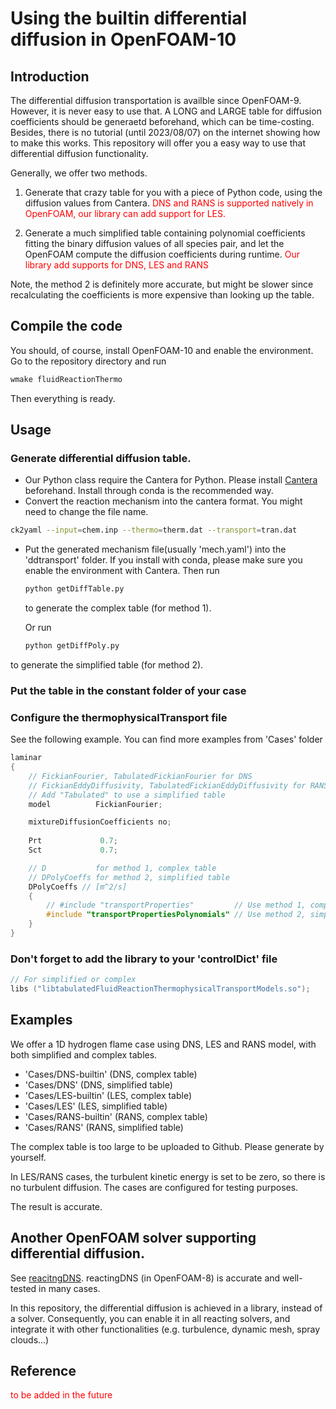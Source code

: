 # Using the builtin differential diffusion in OpenFOAM-10
## Introduction
The differential diffusion transportation is availble since OpenFOAM-9. However, it is never easy to use that. A LONG and LARGE table for diffusion coefficients should be generaetd beforehand, which can be time-costing. Besides, there is no tutorial (until 2023/08/07) on the internet showing how to make this works. This repository will offer you a easy way to use that differential diffusion functionality.

Generally, we offer two methods. 
1. Generate that crazy table for you with a piece of Python code, using the diffusion values from Cantera. <span style="color:red;">DNS and RANS is supported natively in OpenFOAM, our library can add support for LES.</span>

2. Generate a much simplified table containing polynomial coefficients fitting the binary diffusion values of all species pair, and let the OpenFOAM compute the diffusion coefficients during runtime. <span style="color:red;"> Our library add supports for DNS, LES and RANS</span>

Note, the method 2 is definitely more accurate, but might be slower since recalculating the coefficients is more expensive than looking up the table.

## Compile the code
You should, of course, install OpenFOAM-10 and enable the environment.
Go to the repository directory and run
```bash
wmake fluidReactionThermo
```

Then everything is ready.

## Usage
### Generate differential diffusion table.
- Our Python class require the Cantera for Python. Please install [Cantera](https://cantera.org/install/index.html) beforehand. Install through conda is the recommended way.
- Convert the reaction mechanism into the cantera format. You might need to change      the file name.
```bash
ck2yaml --input=chem.inp --thermo=therm.dat --transport=tran.dat
```
- Put the generated mechanism file(usually 'mech.yaml') into the 'ddtransport'          folder. If you install with conda, please make sure you enable the environment with Cantera. Then run 
    ```Python
    python getDiffTable.py
    ```
    to generate the complex table (for method 1).
    
    Or run
    ```Python
    python getDiffPoly.py
    ```
to generate the simplified table (for method 2).

### Put the table in the constant folder of your case

### Configure the thermophysicalTransport file
See the following example. You can find more examples from 'Cases' folder
```cpp
laminar
{
    // FickianFourier, TabulatedFickianFourier for DNS
    // FickianEddyDiffusivity, TabulatedFickianEddyDiffusivity for RANS and LES
    // Add "Tabulated" to use a simplified table
    model          FickianFourier;

    mixtureDiffusionCoefficients no;
    
    Prt             0.7;
    Sct             0.7;

    // D           for method 1, complex table
    // DPolyCoeffs for method 2, simplified table
    DPolyCoeffs // [m^2/s] 
    {
        // #include "transportProperties"         // Use method 1, complex table
        #include "transportPropertiesPolynomials" // Use method 2, simplified table
    }
}
```
### Don't forget to add the library to your 'controlDict' file
```cpp
// For simplified or complex
libs ("libtabulatedFluidReactionThermophysicalTransportModels.so");
```

## Examples
We offer a 1D hydrogen flame case using DNS, LES and RANS model, with both simplified and complex tables.
- 'Cases/DNS-builtin'  (DNS, complex table)
- 'Cases/DNS'          (DNS, simplified table)
- 'Cases/LES-builtin'  (LES, complex table)
- 'Cases/LES'          (LES, simplified table)
- 'Cases/RANS-builtin' (RANS, complex table)
- 'Cases/RANS'         (RANS, simplified table)

The complex table is too large to be uploaded to Github. Please generate by yourself.

In LES/RANS cases, the turbulent kinetic energy is set to be zero, so there is no turbulent diffusion. The cases are configured for testing purposes.

The result is accurate.


## Another OpenFOAM solver supporting differential diffusion.
See [reacitngDNS](https://github.com/ZSHtju/reactingDNS_OpenFOAM). reactingDNS (in OpenFOAM-8) is accurate and well-tested in many cases.

In this repository, the differential diffusion is achieved in a library, instead of a solver. Consequently, you can enable it in all reacting solvers, and integrate it with other functionalities (e.g. turbulence, dynamic mesh, spray clouds...)


## Reference
<span style="color:red;"> to be added in the future</span>
